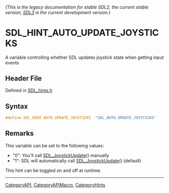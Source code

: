 ###### (This is the legacy documentation for stable SDL2, the current stable version; [SDL3](https://wiki.libsdl.org/SDL3/) is the current development version.)
# SDL_HINT_AUTO_UPDATE_JOYSTICKS

A variable controlling whether SDL updates joystick state when getting input events

## Header File

Defined in [SDL_hints.h](https://github.com/libsdl-org/SDL/blob/SDL2/include/SDL_hints.h)

## Syntax

```c
#define SDL_HINT_AUTO_UPDATE_JOYSTICKS  "SDL_AUTO_UPDATE_JOYSTICKS"
```

## Remarks

This variable can be set to the following values:

- "0": You'll call [SDL_JoystickUpdate](SDL_JoystickUpdate)() manually
- "1": SDL will automatically call
  [SDL_JoystickUpdate](SDL_JoystickUpdate)() (default)

This hint can be toggled on and off at runtime.

----
[CategoryAPI](CategoryAPI), [CategoryAPIMacro](CategoryAPIMacro), [CategoryHints](CategoryHints)

